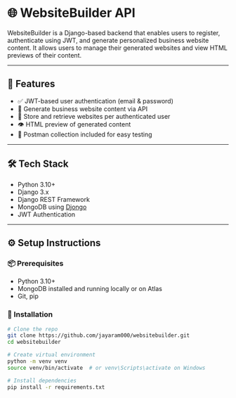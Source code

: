 # 🌐 WebsiteBuilder API

WebsiteBuilder is a Django-based backend that enables users to register, authenticate using JWT, and generate personalized business website content. It allows users to manage their generated websites and view HTML previews of their content.

---

## 🚀 Features

- ✅ JWT-based user authentication (email & password)
- 📝 Generate business website content via API
- 🧾 Store and retrieve websites per authenticated user
- 👁️ HTML preview of generated content
- 🧪 Postman collection included for easy testing

---

## 🛠️ Tech Stack

- Python 3.10+
- Django 3.x
- Django REST Framework
- MongoDB using [Djongo](https://www.djongomapper.com/)
- JWT Authentication

---

## ⚙️ Setup Instructions

### 📦 Prerequisites

- Python 3.10+
- MongoDB installed and running locally or on Atlas
- Git, pip

### 🔧 Installation

```bash
# Clone the repo
git clone https://github.com/jayaram000/websitebuilder.git
cd websitebuilder

# Create virtual environment
python -m venv venv
source venv/bin/activate  # or venv\Scripts\activate on Windows

# Install dependencies
pip install -r requirements.txt
